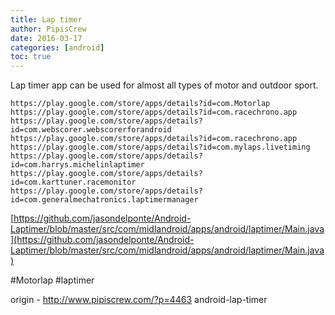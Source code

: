 ```yaml
---
title: Lap timer
author: PipisCrew
date: 2016-03-17
categories: [android]
toc: true
---
```


Lap timer app can be used for almost all types of motor and outdoor sport. 

    https://play.google.com/store/apps/details?id=com.Motorlap
    https://play.google.com/store/apps/details?id=com.racechrono.app
    https://play.google.com/store/apps/details?id=com.webscorer.webscorerforandroid
    https://play.google.com/store/apps/details?id=com.racechrono.app
    https://play.google.com/store/apps/details?id=com.mylaps.livetiming
    https://play.google.com/store/apps/details?id=com.harrys.michelinlaptimer
    https://play.google.com/store/apps/details?id=com.karttuner.racemonitor
    https://play.google.com/store/apps/details?id=com.generalmechatronics.laptimermanager

[https://github.com/jasondelponte/Android-Laptimer/blob/master/src/com/midlandroid/apps/android/laptimer/Main.java](https://github.com/jasondelponte/Android-Laptimer/blob/master/src/com/midlandroid/apps/android/laptimer/Main.java)

#Motorlap #laptimer

origin - http://www.pipiscrew.com/?p=4463 android-lap-timer